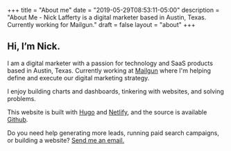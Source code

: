 +++
title = "About me"
date = "2019-05-29T08:53:11-05:00"
description = "About Me - Nick Lafferty is a digital marketer based in Austin, Texas. Currently working for Mailgun."
draft = false
layout = "about"
+++

## Hi, I’m Nick.

I am a digital marketer with a passion for technology and SaaS products based in Austin, Texas. Currently working at [Mailgun](https://mailgun.com) where I'm helping define and execute our digital marketing strategy. 

I enjoy building charts and dashboards, tinkering with websites, and solving problems.  

This website is built with [Hugo](https://gohugo.io) and [Netlify](https://netlify.com), and the source is available [Github](https://github.com/NLaff/lafferty.co-v2).

Do you need help generating more leads, running paid search campaigns, or building a website? [Send me an email.](mailto:nick@lafferty.co)

